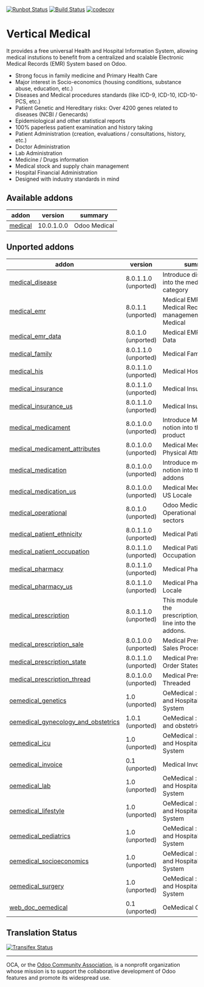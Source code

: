 [![Runbot Status](https://runbot.odoo-community.org/runbot/badge/flat/159/10.0.svg)](https://runbot.odoo-community.org/runbot/repo/github-com-oca-vertical-medical-159)
[![Build Status](https://travis-ci.org/OCA/vertical-medical.svg?branch=10.0)](https://travis-ci.org/OCA/vertical-medical)
[![codecov](https://codecov.io/gh/OCA/vertical-medical/branch/10.0/graph/badge.svg)](https://codecov.io/gh/OCA/vertical-medical)

# Vertical Medical

It provides a free universal Health and Hospital Information System, allowing
medical instutions to benefit from a centralized and scalable Electronic Medical
Records (EMR) System based on Odoo.

- Strong focus in family medicine and Primary Health Care
- Major interest in Socio-economics (housing conditions, substance abuse,
  education, etc.)
- Diseases and Medical procedures standards (like ICD-9, ICD-10, ICD-10-PCS,
  etc.)
- Patient Genetic and Hereditary risks: Over 4200 genes related to
  diseases (NCBI / Genecards)
- Epidemiological and other statistical reports
- 100% paperless patient examination and history taking
- Patient Administration
  (creation, evaluations / consultations, history, etc.)
- Doctor Administration
- Lab Administration
- Medicine / Drugs information
- Medical stock and supply chain management
- Hospital Financial Administration
- Designed with industry standards in mind

[//]: # (addons)

Available addons
----------------
addon | version | summary
--- | --- | ---
[medical](medical/) | 10.0.1.0.0 | Odoo Medical

Unported addons
---------------
addon | version | summary
--- | --- | ---
[medical_disease](medical_disease/) | 8.0.1.1.0 (unported) | Introduce disease notion into the medical category
[medical_emr](medical_emr/) | 8.0.1.1 (unported) | Medical EMR : Electronic Medical Record management for Medical
[medical_emr_data](medical_emr_data/) | 8.0.1.0 (unported) | Medical EMR: Module Data
[medical_family](medical_family/) | 8.0.1.1.0 (unported) | Medical Family
[medical_his](medical_his/) | 8.0.1.1.0 (unported) | Medical Hospital
[medical_insurance](medical_insurance/) | 8.0.1.1.0 (unported) | Medical Insurance
[medical_insurance_us](medical_insurance_us/) | 8.0.1.1.0 (unported) | Medical Insurance - US
[medical_medicament](medical_medicament/) | 8.0.1.0.0 (unported) | Introduce Medicament notion into the medical product
[medical_medicament_attributes](medical_medicament_attributes/) | 8.0.1.0.0 (unported) | Medical Medicament Physical Attributes
[medical_medication](medical_medication/) | 8.0.1.0.0 (unported) | Introduce medication notion into the medical addons
[medical_medication_us](medical_medication_us/) | 8.0.1.0.0 (unported) | Medical Medication - US Locale
[medical_operational](medical_operational/) | 8.0.1.0 (unported) | Odoo Medical : Operational areas and sectors
[medical_patient_ethnicity](medical_patient_ethnicity/) | 8.0.1.1.0 (unported) | Medical Patient Ethnicity
[medical_patient_occupation](medical_patient_occupation/) | 8.0.1.1.0 (unported) | Medical Patient Occupation
[medical_pharmacy](medical_pharmacy/) | 8.0.1.1.0 (unported) | Medical Pharmacy
[medical_pharmacy_us](medical_pharmacy_us/) | 8.0.1.1.0 (unported) | Medical Pharmacy - US Locale
[medical_prescription](medical_prescription/) | 8.0.1.1.0 (unported) | This module introduce the prescription/prescription line into the medical addons.
[medical_prescription_sale](medical_prescription_sale/) | 8.0.1.0.0 (unported) | Medical Prescription Sales Processes
[medical_prescription_state](medical_prescription_state/) | 8.0.1.1.0 (unported) | Medical Prescription Order States
[medical_prescription_thread](medical_prescription_thread/) | 8.0.1.0.0 (unported) | Medical Prescription Threaded
[oemedical_genetics](oemedical_genetics/) | 1.0 (unported) | OeMedical : Free Health and Hospital Information System
[oemedical_gynecology_and_obstetrics](oemedical_gynecology_and_obstetrics/) | 1.0.1 (unported) | OeMedical : gynecology and obstetrics
[oemedical_icu](oemedical_icu/) | 1.0 (unported) | OeMedical : Free Health and Hospital Information System
[oemedical_invoice](oemedical_invoice/) | 0.1 (unported) | Medical Invoice
[oemedical_lab](oemedical_lab/) | 1.0 (unported) | OeMedical : Free Health and Hospital Information System
[oemedical_lifestyle](oemedical_lifestyle/) | 1.0 (unported) | OeMedical : Free Health and Hospital Information System
[oemedical_pediatrics](oemedical_pediatrics/) | 1.0 (unported) | OeMedical : Free Health and Hospital Information System
[oemedical_socioeconomics](oemedical_socioeconomics/) | 1.0 (unported) | OeMedical : Free Health and Hospital Information System
[oemedical_surgery](oemedical_surgery/) | 1.0 (unported) | OeMedical : Free Health and Hospital Information System
[web_doc_oemedical](web_doc_oemedical/) | 0.1 (unported) | OeMedical CMS

[//]: # (end addons)

Translation Status
------------------
[![Transifex Status](https://www.transifex.com/projects/p/OCA-vertical-medical-10.0/chart/image_png)](https://www.transifex.com/projects/p/OCA-vertical-medical-10.0)

----

OCA, or the [Odoo Community Association](http://odoo-community.org/), is a nonprofit organization whose
mission is to support the collaborative development of Odoo features and
promote its widespread use.
